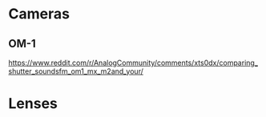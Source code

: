 # Cameras

## OM-1

https://www.reddit.com/r/AnalogCommunity/comments/xts0dx/comparing_shutter_soundsfm_om1_mx_m2and_your/

# Lenses